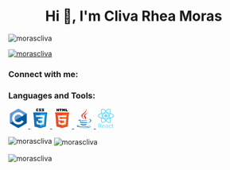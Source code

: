 
<h1 align="center">Hi 👋, I'm Cliva Rhea Moras</h1>
<p align="left"> <img src="https://komarev.com/ghpvc/?username=morascliva&label=Profile%20views&color=0e75b6&style=flat" alt="morascliva" /> </p>

<p align="left"> <a href="https://github.com/ryo-ma/github-profile-trophy"><img src="https://github-profile-trophy.vercel.app/?username=morascliva" alt="morascliva" /></a> </p>

<h3 align="left">Connect with me:</h3>
<p align="left">
</p>

<h3 align="left">Languages and Tools:</h3>
<p align="left"> <a href="https://www.cprogramming.com/" target="_blank" rel="noreferrer"> <img src="https://raw.githubusercontent.com/devicons/devicon/master/icons/c/c-original.svg" alt="c" width="40" height="40"/> </a> <a href="https://www.w3schools.com/css/" target="_blank" rel="noreferrer"> <img src="https://raw.githubusercontent.com/devicons/devicon/master/icons/css3/css3-original-wordmark.svg" alt="css3" width="40" height="40"/> </a> <a href="https://www.w3.org/html/" target="_blank" rel="noreferrer"> <img src="https://raw.githubusercontent.com/devicons/devicon/master/icons/html5/html5-original-wordmark.svg" alt="html5" width="40" height="40"/> </a> <a href="https://www.java.com" target="_blank" rel="noreferrer"> <img src="https://raw.githubusercontent.com/devicons/devicon/master/icons/java/java-original.svg" alt="java" width="40" height="40"/> </a> <a href="https://reactjs.org/" target="_blank" rel="noreferrer"> <img src="https://raw.githubusercontent.com/devicons/devicon/master/icons/react/react-original-wordmark.svg" alt="react" width="40" height="40"/> </a> </p>

<p><img align="left" src="https://github-readme-stats.vercel.app/api/top-langs?username=morascliva&show_icons=true&locale=en&layout=compact" alt="morascliva" /></p>

<p>&nbsp;<img align="center" src="https://github-readme-stats.vercel.app/api?username=morascliva&show_icons=true&locale=en" alt="morascliva" /></p>

<p><img align="center" src="https://github-readme-streak-stats.herokuapp.com/?user=morascliva&" alt="morascliva" /></p>
